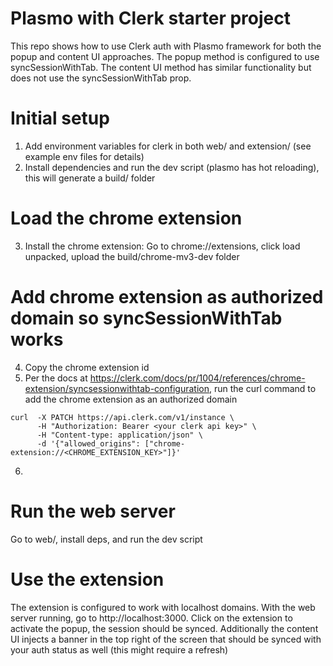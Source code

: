 # Plasmo with Clerk starter project

This repo shows how to use Clerk auth with Plasmo framework for both the popup and content UI approaches. The popup method is configured to use syncSessionWithTab. The content UI method has similar functionality but does not use the syncSessionWithTab prop.

# Initial setup

1. Add environment variables for clerk in both web/ and extension/ (see example env files for details)
2. Install dependencies and run the dev script (plasmo has hot reloading), this will generate a build/ folder

# Load the chrome extension

3. Install the chrome extension: Go to chrome://extensions, click load unpacked, upload the build/chrome-mv3-dev folder

# Add chrome extension as authorized domain so syncSessionWithTab works

4. Copy the chrome extension id
5. Per the docs at https://clerk.com/docs/pr/1004/references/chrome-extension/syncsessionwithtab-configuration, run the curl command to add the chrome extension as an authorized domain

```
curl  -X PATCH https://api.clerk.com/v1/instance \
      -H "Authorization: Bearer <your clerk api key>" \
      -H "Content-type: application/json" \
      -d '{"allowed_origins": ["chrome-extension://<CHROME_EXTENSION_KEY>"]}'
```

6.

# Run the web server

Go to web/, install deps, and run the dev script

# Use the extension

The extension is configured to work with localhost domains. With the web server running, go to http://localhost:3000. Click on the extension to activate the popup, the session should be synced. Additionally the content UI injects a banner in the top right of the screen that should be synced with your auth status as well (this might require a refresh)
